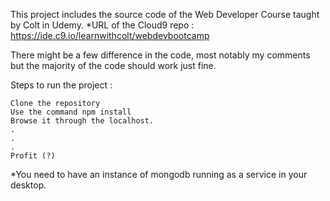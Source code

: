 This project includes the source code of the Web Developer Course taught by Colt in Udemy.
*URL of the Cloud9 repo : https://ide.c9.io/learnwithcolt/webdevbootcamp


There might be a few difference in the code, most notably my comments but the majority of the code should work just fine.

Steps to run the project :
    
    Clone the repository
    Use the command npm install
    Browse it through the localhost.
    .
    .
    .
    Profit (?)
    
*You need to have an instance of mongodb running as a service in your desktop.